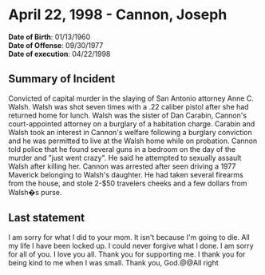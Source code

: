 # April 22, 1998 - Cannon, Joseph

**Date of Birth**: 01/13/1960<br/>
**Date of Offense**: 09/30/1977<br/>
**Date of execution**: 04/22/1998<br/>

## Summary of Incident
Convicted of capital murder in the slaying of San Antonio attorney Anne C. Walsh. Walsh was shot seven times with a .22 caliber pistol after she had returned home for lunch. Walsh was the sister of Dan Carabin, Cannon's court-appointed attorney on a burglary of a habitation charge. Carabin and Walsh took an interest in Cannon's welfare following a burglary conviction and he was permitted to live at the Walsh home while on probation. Cannon told police that he found several guns in a bedroom on the day of the murder and "just went crazy". He said he attempted to sexually assault Walsh after killing her. Cannon was arrested after seen driving a 1977 Maverick belonging to Walsh's daughter. He had taken several firearms from the house, and stole 2-$50 travelers cheeks and a few dollars from Walsh�s purse.

## Last statement
I am sorry for what I did to your mom. It isn't because I'm going to die. All my life I have been locked up. I could never forgive what I done. I am sorry for all of you. I love you all. Thank you for supporting me. I thank you for being kind to me when I was small. Thank you, God.@@All right